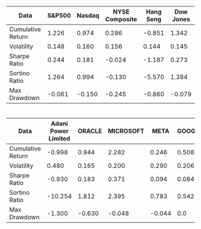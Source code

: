 
Data | S&P500 | Nasdaq |NYSE Composite | Hang Seng | Dow Jones
---|---|---|---|---|---|
Cumulative Return|1.226|0.974|0.286|-0.851|1.342
Volatility|0.148|0.160|0.156|0.144|0.145
Sharpe Ratio|0.244|0.181|-0.024|-1.187|0.273
Sortino Ratio|1.264|0.994|-0.130|-5.570|1.384
Max Drawdown|-0.061|-0.150|-0.245|-0.860|-0.079
#
#
#
Data | Adani Power Limited | ORACLE | MICROSOFT | META | GOOGLE
---|---|---|---|---|---|
Cumulative Return|-0.998|0.944|2.282|0.246|0.508
Volatility|0.480|0.165|0.200|0.290|0.206
Sharpe Ratio|-0.930|0.183|0.371|0.094|0.084
Sortino Ratio|-10.254|1.812|2.395|0.783|0.542
Max Drawdown|-1.300|-0.630|-0.048|-0.044|0.0